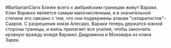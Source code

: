 #BarbarianClans
Ближе всего к амбрийским границам живут Вараки. Клан Варакко является самым малочисленным, и в значительной степени это связано с тем, что они подвержены атакам "сепаратистов"-Сааров. С разрешения князя Алесаро, Вараки теперь держатся южной стороны границы, и князь прилагает все усилия, чтобы закончить кровную вражду вождя Варакко Дидрамона и Моновара из клана Зарек.
